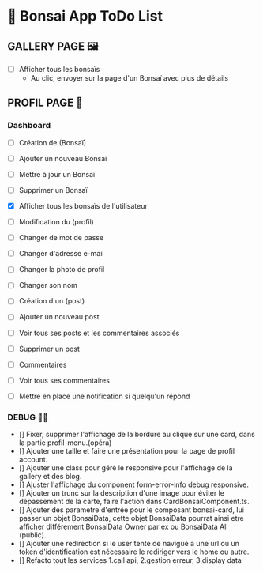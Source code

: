 # 🌿 Bonsai App ToDo List

## GALLERY PAGE 🖼️

- [ ] Afficher tous les bonsaïs
  - Au clic, envoyer sur la page d'un Bonsaï avec plus de détails

## PROFIL PAGE 👤

### Dashboard

- [ ] Création de (Bonsaï)
- [ ] Ajouter un nouveau Bonsaï
- [ ] Mettre à jour un Bonsaï
- [ ] Supprimer un Bonsaï
- [X] Afficher tous les bonsaïs de l'utilisateur

- [ ] Modification du (profil)
- [ ] Changer de mot de passe
- [ ] Changer d'adresse e-mail
- [ ] Changer la photo de profil
- [ ] Changer son nom

- [ ] Création d'un (post)
- [ ] Ajouter un nouveau post
- [ ] Voir tous ses posts et les commentaires associés
- [ ] Supprimer un post

- [ ] Commentaires
- [ ] Voir tous ses commentaires
- [ ] Mettre en place une notification si quelqu'un répond

### DEBUG ✍🏻

- [] Fixer, supprimer l'affichage de la bordure au clique sur une card, dans la partie profil-menu.(opéra)
- [] Ajouter une taille et faire une présentation pour la page de profil account.
- [] Ajouter une class pour géré le responsive pour l'affichage de la gallery et des blog.
- [] Ajuster l'affichage du component form-error-info debug responsive.
- [] Ajouter un trunc sur la description d'une image pour éviter le dépassement de la carte, faire l'action dans    CardBonsaiComponent.ts.
- [] Ajouter des paramètre d'entrée pour le composant bonsai-card, lui passer un objet BonsaiData, cette objet BonsaiData pourrat ainsi etre afficher différement BonsaiData Owner par ex ou BonsaiData All (public).
- [] Ajouter une redirection si le user tente de navigué a une url ou un token d'identification est nécessaire le rediriger vers le home ou autre.
- [] Refacto tout les services 1.call api, 2.gestion erreur, 3.display data